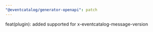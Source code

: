 ```yaml
---
"@eventcatalog/generator-openapi": patch
---
```


feat(plugin): added supported for x-eventcatalog-message-version
